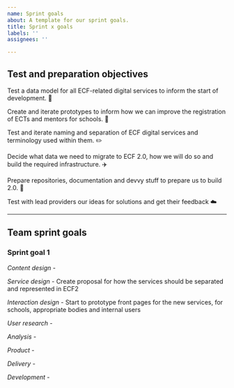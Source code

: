 ```yaml
---
name: Sprint goals
about: A template for our sprint goals.
title: Sprint x goals
labels: ''
assignees: ''

---
```


## Test and preparation objectives

Test a data model for all ECF-related digital services to inform the start of development. 👾

Create and iterate prototypes to inform how we can improve the registration of ECTs and mentors for schools. :school:

Test and iterate naming and separation of ECF digital services and terminology used within them. ✏️

Decide what data we need to migrate to ECF 2.0, how we will do so and build the required infrastructure. ✈️

Prepare repositories, documentation and devvy stuff to prepare us to build 2.0. 🔨

Test with lead providers our ideas for solutions and get their feedback :cloud:

---

## Team sprint goals

### Sprint goal 1

*Content design* - 

*Service design* - Create proposal for how the services should be separated and represented in ECF2

*Interaction design* - Start to prototype front pages for the new services, for schools, appropriate bodies and internal users

*User research* -

*Analysis* - 

*Product* - 

*Delivery* - 

*Development* - 
